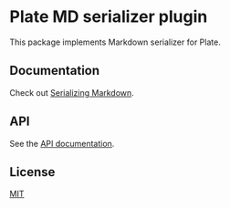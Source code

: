 # Plate MD serializer plugin

This package implements Markdown serializer for Plate.

## Documentation

Check out
[Serializing Markdown](https://plate.udecode.io/docs/serializing-md).

## API

See the [API documentation](https://plate-api.udecode.io/globals.html). 

## License

[MIT](../../../LICENSE)
